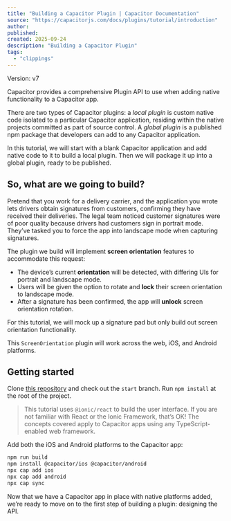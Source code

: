 ```yaml
---
title: "Building a Capacitor Plugin | Capacitor Documentation"
source: "https://capacitorjs.com/docs/plugins/tutorial/introduction"
author:
published:
created: 2025-09-24
description: "Building a Capacitor Plugin"
tags:
  - "clippings"
---
```

Version: v7

Capacitor provides a comprehensive Plugin API to use when adding native functionality to a Capacitor app.

There are two types of Capacitor plugins: a *local plugin* is custom native code isolated to a particular Capacitor application, residing within the native projects committed as part of source control. A *global plugin* is a published npm package that developers can add to any Capacitor application.

In this tutorial, we will start with a blank Capacitor application and add native code to it to build a local plugin. Then we will package it up into a global plugin, ready to be published.

## So, what are we going to build?

Pretend that you work for a delivery carrier, and the application you wrote lets drivers obtain signatures from customers, confirming they have received their deliveries. The legal team noticed customer signatures were of poor quality because drivers had customers sign in portrait mode. They’ve tasked you to force the app into landscape mode when capturing signatures.

The plugin we build will implement **screen orientation** features to accommodate this request:

- The device’s current **orientation** will be detected, with differing UIs for portrait and landscape mode.
- Users will be given the option to rotate and **lock** their screen orientation to landscape mode.
- After a signature has been confirmed, the app will **unlock** screen orientation rotation.

For this tutorial, we will mock up a signature pad but only build out screen orientation functionality.

This `ScreenOrientation` plugin will work across the web, iOS, and Android platforms.

## Getting started

Clone [this repository](https://github.com/ionic-enterprise/capacitor-plugin-tutorial) and check out the `start` branch. Run `npm install` at the root of the project.

> This tutorial uses `@ionic/react` to build the user interface. If you are not familiar with React or the Ionic Framework, that’s OK! The concepts covered apply to Capacitor apps using any TypeScript-enabled web framework.

Add both the iOS and Android platforms to the Capacitor app:

```bash
npm run build
npm install @capacitor/ios @capacitor/android
npx cap add ios
npx cap add android
npx cap sync
```

Now that we have a Capacitor app in place with native platforms added, we’re ready to move on to the first step of building a plugin: designing the API.